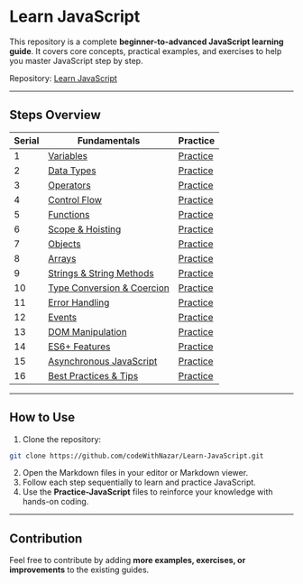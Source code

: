 # Learn JavaScript

This repository is a complete **beginner-to-advanced JavaScript learning guide**. It covers core concepts, practical examples, and exercises to help you master JavaScript step by step.

Repository: [Learn JavaScript](https://github.com/codeWithNazar/Learn-JavaScript.git)

---

## Steps Overview

| Serial | Fundamentals | Practice |
|--------|--------------|----------|
| 1 | [Variables](1_javascript_variables_basics.md) | [Practice](Practice-JavaScript/1_variables.js) |
| 2 | [Data Types](2_javascript_data_types_basics.md) | [Practice](Practice-JavaScript/2_data_types.js) |
| 3 | [Operators](3_javascript_operators_basics.md) | [Practice](Practice-JavaScript/3_operators.js) |
| 4 | [Control Flow](4_javascript_control_flow_basics.md) | [Practice](Practice-JavaScript/4_control_flow.js) |
| 5 | [Functions](5_javascript_functions_basics.md) | [Practice](Practice-JavaScript/5_functions.js) |
| 6 | [Scope & Hoisting](6_javascript_scope_hoisting_basics.md) | [Practice](Practice-JavaScript/6_scope_hoisting.js) |
| 7 | [Objects](7_javascript_objects_basics.md) | [Practice](Practice-JavaScript/7_objects.js) |
| 8 | [Arrays](8_javascript_arrays_basics.md) | [Practice](Practice-JavaScript/8_arrays.js) |
| 9 | [Strings & String Methods](9_javascript_strings_basics.md) | [Practice](Practice-JavaScript/9_strings.js) |
| 10 | [Type Conversion & Coercion](10_javascript_type_conversion_coercion_basics.md) | [Practice](Practice-JavaScript/10_type_conversion.js) |
| 11 | [Error Handling](11_javascript_error_handling_basics.md) | [Practice](Practice-JavaScript/11_error_handling.js) |
| 12 | [Events](12_javascript_events_basics.md) | [Practice](Practice-JavaScript/12_events.js) |
| 13 | [DOM Manipulation](13_javascript_dom_manipulation_basics.md) | [Practice](Practice-JavaScript/13_dom_manipulation.js) |
| 14 | [ES6+ Features](14_javascript_es_6_features_basics.md) | [Practice](Practice-JavaScript/14_es6_features.js) |
| 15 | [Asynchronous JavaScript](15_javascript_async_basics.md) | [Practice](Practice-JavaScript/15_async.js) |
| 16 | [Best Practices & Tips](16_javascript_best_practices_tips.md) | [Practice](Practice-JavaScript/16_best_practices.js) |

---

## How to Use

1. Clone the repository:
```bash
git clone https://github.com/codeWithNazar/Learn-JavaScript.git
```

2. Open the Markdown files in your editor or Markdown viewer.
3. Follow each step sequentially to learn and practice JavaScript.
4. Use the **Practice-JavaScript** files to reinforce your knowledge with hands-on coding.

---

## Contribution
Feel free to contribute by adding **more examples, exercises, or improvements** to the existing guides.